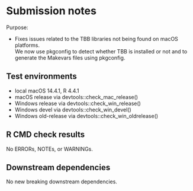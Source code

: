 # Submission notes

Purpose:

* Fixes issues related to the TBB libraries not being found on macOS platforms.  
  We now use pkgconfig to detect whether TBB is installed or not and to 
  generate the Makevars files using pkgconfig.

## Test environments

* local macOS 14.4.1, R 4.4.1
* macOS release via devtools::check_mac_release()
* Windows release via devtools::check_win_release()
* Windows devel via devtools::check_win_devel()
* Windows old-release via devtools::check_win_oldrelease()

## R CMD check results

No ERRORs, NOTEs, or WARNINGs.

## Downstream dependencies

No new breaking downstream dependencies.
